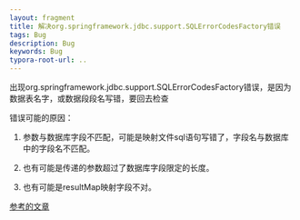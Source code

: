 ```yaml
---
layout: fragment
title: 解决org.springframework.jdbc.support.SQLErrorCodesFactory错误
tags: Bug
description: Bug
keywords: Bug
typora-root-url: .. 
---
```


﻿出现org.springframework.jdbc.support.SQLErrorCodesFactory错误，是因为数据表名字，或数据段段名写错，要回去检查

错误可能的原因：

1. 参数与数据库字段不匹配，可能是映射文件sql语句写错了，字段名与数据库中的字段名不匹配。

2. 也有可能是传递的参数超过了数据库字段限定的长度。

3. 也有可能是resultMap映射字段不对。

[参考的文章](https://www.cnblogs.com/jasonboren/p/10674718.html)
<!--stackedit_data:
eyJoaXN0b3J5IjpbLTEyMjUwNTg0NjldfQ==
-->